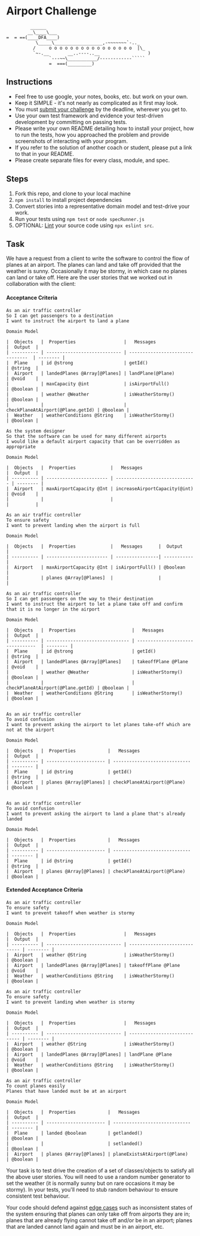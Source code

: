 Airport Challenge
=================

```
         ______
        __\____\___
=  = ==(____DFA____)
           \_____\__________________,-~~~~~~~`-.._
          /     o o o o o o o o o o o o o o o o  |\_
          `~-.__       __..----..__                  )
                `---~~\___________/------------`````
                =  ===(_________)

```

Instructions
---------

* Feel free to use google, your notes, books, etc. but work on your own.
* Keep it SIMPLE - it's not nearly as complicated as it first may look.
* You must [submit your challenge](https://airtable.com/shrUGm2T8TYCFAmjN) by the deadline, wherever you get to.
* Use your own test framework and evidence your test-driven development by committing on passing tests.
* Please write your own README detailing how to install your project, how to run the tests, how you approached the problem and provide screenshots of interacting with your program.
* If you refer to the solution of another coach or student, please put a link to that in your README.
* Please create separate files for every class, module, and spec.

Steps
-------

1. Fork this repo, and clone to your local machine
2. `npm install` to install project dependencies
3. Convert stories into a representative domain model and test-drive your work.
4. Run your tests using `npm test` or `node specRunner.js`
5. OPTIONAL: [Lint](https://eslint.org/docs/user-guide/getting-started) your source code using `npx eslint src`.

Task
-----

We have a request from a client to write the software to control the flow of planes at an airport. The planes can land and take off provided that the weather is sunny. Occasionally it may be stormy, in which case no planes can land or take off.  Here are the user stories that we worked out in collaboration with the client:

#### Acceptance Criteria
```
As an air traffic controller
So I can get passengers to a destination
I want to instruct the airport to land a plane

Domain Model

|  Objects   |  Properties                  |   Messages                        |  Output  |
| ---------- | ---------------------------- | --------------------------------  | -------- |
|  Plane     | id @strong                   | getId()                           | @string  |
|  Airport   | landedPlanes @Array[@Planes] | landPlane(@Plane)                 | @void    |
|            | maxCapacity @int             | isAirportFull()                   | @boolean |
|            | weather @Weather             | isWeatherStormy()                 | @boolean |
|            |                              | checkPlaneAtAirport(@Plane.getId) | @boolean |
|  Weather   | weatherConditions @String    | isWeatherStormy()                 | @boolean |

As the system designer
So that the software can be used for many different airports
I would like a default airport capacity that can be overridden as appropriate

Domain Model

|  Objects   |  Properties             |   Messages                     |  Output  |
| ---------- | ----------------------- | ------------------------------ | -------- |
|  Airport   | maxAirportCapacity @Int | increaseAirportCapacity(@int)  | @void    |
|            |                         |                                |          |

As an air traffic controller
To ensure safety
I want to prevent landing when the airport is full

Domain Model

|  Objects   |  Properties             |   Messages      |  Output     |
| ---------- | ----------------------- | ----------------| ----------- |
|  Airport   | maxAirportCapacity @Int | isAirportFull() | @boolean    |
|            | planes @Array[@Planes]  |                 |             |

As an air traffic controller
So I can get passengers on the way to their destination
I want to instruct the airport to let a plane take off and confirm that it is no longer in the airport

Domain Model

|  Objects   |  Properties                     |   Messages                        |  Output  |
| ---------- | ------------------------------- | --------------------------------  | -------- |
|  Plane     | id @strong                      | getId()                           | @string  |
|  Airport   | landedPlanes @Array[@Planes]    | takeoffPlane @Plane               | @void    |
|            | weather @Weather                | isWeatherStormy()                 | @boolean |
|            |                                 | checkPlaneAtAirport(@Plane.getId) | @boolean |
|  Weather   | weatherConditions @String       | isWeatherStormy()                 | @boolean |


As an air traffic controller
To avoid confusion
I want to prevent asking the airport to let planes take-off which are not at the airport

Domain Model

|  Objects   |  Properties            |   Messages                    |  Output  |
| ---------- | ---------------------- | ----------------------------- | -------- |
|  Plane     | id @string             | getId()                       | @string  |
|  Airport   | planes @Array[@Planes] | checkPlaneAtAirport(@Plane)   | @boolean |


As an air traffic controller
To avoid confusion
I want to prevent asking the airport to land a plane that's already landed

Domain Model

|  Objects   |  Properties            |   Messages                    |  Output  |
| ---------- | ---------------------- | ----------------------------- | -------- |
|  Plane     | id @string             | getId()                       | @string  |
|  Airport   | planes @Array[@Planes] | checkPlaneAtAirport(@Plane)   | @boolean |

```
#### Extended Acceptance Criteria
```
As an air traffic controller
To ensure safety
I want to prevent takeoff when weather is stormy

Domain Model

|  Objects   |  Properties                  |   Messages                    |  Output  |
| ---------- | ---------------------------- | ----------------------------- | -------- |
|  Airport   | weather @String              | isWeatherStormy()             | @boolean |
|  Airport   | landedPlanes @Array[@Planes] | takeoffPlane @Plane           | @void    |
|  Weather   | weatherConditions @String    | isWeatherStormy()             | @boolean |

As an air traffic controller
To ensure safety
I want to prevent landing when weather is stormy

Domain Model

|  Objects   |  Properties                  |   Messages                    |  Output  |
| ---------- | ---------------------------- | ----------------------------- | -------- |
|  Airport   | weather @String              | isWeatherStormy()             | @boolean |
|  Airport   | landedPlanes @Array[@Planes] | landPlane @Plane              | @void    |
|  Weather   | weatherConditions @String    | isWeatherStormy()             | @boolean |

As an air traffic controller
To count planes easily
Planes that have landed must be at an airport

Domain Model

|  Objects   |  Properties            |   Messages                    |  Output  |
| ---------- | ---------------------- | ----------------------------- | -------- |
|  Plane     | landed @boolean        | getlanded()                   | @boolean |
|            |                        | setlanded()                   | @boolean |
|  Airport   | planes @Array[@Planes] | planeExistsAtAirport(@Plane)  | @boolean |

```



Your task is to test drive the creation of a set of classes/objects to satisfy all the above user stories. You will need to use a random number generator to set the weather (it is normally sunny but on rare occasions it may be stormy). In your tests, you'll need to stub random behaviour to ensure consistent test behaviour.

Your code should defend against [edge cases](http://programmers.stackexchange.com/questions/125587/what-are-the-difference-between-an-edge-case-a-corner-case-a-base-case-and-a-b) such as inconsistent states of the system ensuring that planes can only take off from airports they are in; planes that are already flying cannot take off and/or be in an airport; planes that are landed cannot land again and must be in an airport, etc.
